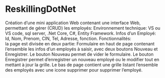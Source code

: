 # ReskillingDotNet
 Création d’une mini application Web contenant une interface Web, permettant de gérer (CRUD) les employés:
 Environnement technique: VS ou VS code, sql server, .Net Core, C#, Entity Framework.
 Infos d’un Employé: Id, Nom, Prenom, CIN, Tel, Adresse, fonction.
 Fonctionnalités: 	
la page est divisée en deux partie: 
Formulaire en haut de page contenant l’ensemble les infos d’un employés à saisir, avec deux boutons Nouveau et Enregistrer.
Le bouton Nouveau permet de vider le formulaire.
Le bouton Enregistrer permet d’enregistrer un nouveau employé ou le modifier tout en mettant à jour la grille.
Le bas de page contient une grille listant l’ensemble des employés avec une icone supprimer pour supprimer l’employé.
